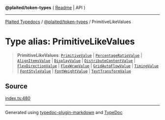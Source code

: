 **@plaited/token-types** ( [Readme](../README.md) \| API )

***

[Plaited Typedocs](../../../modules.md) / [@plaited/token-types](../modules.md) / PrimitiveLikeValues

# Type alias: PrimitiveLikeValues

> **PrimitiveLikeValues**: [`PrimitiveValue`](PrimitiveValue.md) \| [`PercentageRatioValue`](PercentageRatioValue.md) \| [`AlignItemsValue`](AlignItemsValue.md) \| [`DisplayValue`](DisplayValue.md) \| [`DistributeContentValue`](DistributeContentValue.md) \| [`FlexDirectionValue`](FlexDirectionValue.md) \| [`FlexWrapValue`](FlexWrapValue.md) \| [`GridAutoFlowValue`](GridAutoFlowValue.md) \| [`TimingValue`](TimingValue.md) \| [`FontStyleValue`](FontStyleValue.md) \| [`FontWeightValue`](FontWeightValue.md) \| [`TextTransformValue`](TextTransformValue.md)

## Source

[index.ts:480](https://github.com/plaited/plaited/blob/b0dd907/libs/token-types/src/index.ts#L480)

***

Generated using [typedoc-plugin-markdown](https://www.npmjs.com/package/typedoc-plugin-markdown) and [TypeDoc](https://typedoc.org/)
